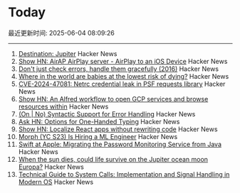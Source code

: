# Today

最近更新时间: 2025-06-04 08:09:26

--- 
1. [Destination: Jupiter](https://clarkesworldmagazine.com/liptak_06_25/) Hacker News
2. [Show HN: AirAP AirPlay server - AirPlay to an iOS Device](https://github.com/neon443/AirAP) Hacker News
3. [Don't just check errors, handle them gracefully (2016)](https://dave.cheney.net/2016/04/27/dont-just-check-errors-handle-them-gracefully) Hacker News
4. [Where in the world are babies at the lowest risk of dying?](https://ourworldindata.org/where-are-babies-at-lowest-risk-of-dying) Hacker News
5. [CVE-2024-47081: Netrc credential leak in PSF requests library](https://seclists.org/fulldisclosure/2025/Jun/2) Hacker News
6. [Show HN: An Alfred workflow to open GCP services and browse resources within](https://github.com/dineshgowda24/alfred-gcp-workflow) Hacker News
7. [(On | No) Syntactic Support for Error Handling](https://go.dev/blog/error-syntax) Hacker News
8. [Ask HN: Options for One-Handed Typing](https://news.ycombinator.com/item?id=44173581) Hacker News
9. [Show HN: Localize React apps without rewriting code](https://github.com/lingodotdev/lingo.dev) Hacker News
10. [Morph (YC S23) Is Hiring a ML Engineer](https://news.ycombinator.com/item?id=44172144) Hacker News
11. [Swift at Apple: Migrating the Password Monitoring Service from Java](https://www.swift.org/blog/swift-at-apple-migrating-the-password-monitoring-service-from-java/) Hacker News
12. [When the sun dies, could life survive on the Jupiter ocean moon Europa?](https://www.space.com/astronomy/when-the-sun-dies-could-life-survive-on-the-jupiter-ocean-moon-europa) Hacker News
13. [Technical Guide to System Calls: Implementation and Signal Handling in Modern OS](https://mohitmishra786.github.io/chessman/2025/03/31/Technical-Guide-to-System-Calls-Implementation-and-Signal-Handling-in-Modern-Operating-Systems.html) Hacker News
